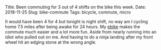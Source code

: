 Title: Been commuting for 3 out of 4 shifts on the bike this week.
Date: 2018-11-25
Slug: bike-commute
Tags: bicycle, commute, micro

It would have been 4 for 4 but tonight is night shift, no way am I cycling home 7.5 miles after being awake for 24 hours. My [ebike](/bike) makes the commute much easier and a lot more fun. Aside from nearly running into an idiot who pulled out on me. And having to do a ninja landing after my front wheel hit an edging stone at the wrong angle.
